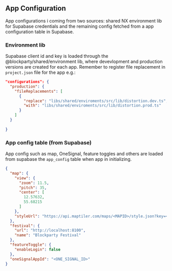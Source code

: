 ## App Configuration
App configurations i coming from two sources: shared NX environment lib for Supabase credentials and the remaining config fetched from a app configuration table in Supabase.

### Environment lib
Supabase client id and key is loaded through the @blockparty/shared/environment lib, where devevlopment and production versions are created for each app. Remember to register file replacement in `project.json` file for the app e.g.:

```json
"configurations": {
  "production": {
    "fileReplacements": [
      {
        "replace": "libs/shared/enviroments/src/lib/distortion.dev.ts",
        "with": "libs/shared/enviroments/src/lib/distortion.prod.ts"
      }
    ]
  }
  
}
```

### App config table (from Supabase)
App config such as map, OneSignal, feature toggles and others are loaded from supabase the `app_config` table when app in initializing.


```json
{
  "map": {
    "view": {
      "zoom": 11.5,
      "pitch": 35,
      "center": [
        12.57632,
        55.68215
      ]
    },
    "styleUrl": "https://api.maptiler.com/maps/<MAPID>/style.json?key=<YOUR_KEY>"
  },
  "festival": {
    "url": "http://localhost:8100",
    "name": "Blockparty Festival"
  },
  "featureToggle": {
    "enableLogin": false
  },
  "oneSignalAppId": "<ONE_SIGNAL_ID>"
}
```
